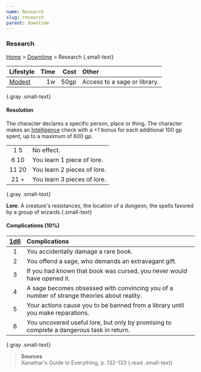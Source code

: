 ```yaml
---
name: Research
slug: research
parent: downtime
---
```

### Research
[Home](dm-operations-center) > [Downtime](downtime-menu) > Research {.small-text}


| Lifestyle                   | Time   | Cost   | Other                        |
| :-------------------------- | -----: | -----: | :--------------------------- |
| [Modest](lifestyle-expense) |     1w |   50gp | Access to a sage or library. |
{.gray .small-text}

#### Resolution
The character declares a specific person, place or thing. The character makes an [Intelligence](intelligence) check with a +1 bonus for each additional 100 gp spent, up to a maximum of 600 gp. 

|||
| :---: | :-------------------------- |
|  1 5  | No effect.                  |
| 6 10  | You learn 1 piece of lore.  |
| 11 20 | You learn 2 pieces of lore. |
| 21 +  | You learn 3 pieces of lore. |
{.gray .small-text}

**Lore**. A creature's resistances, the location of a dungeon, the spells favored by a group of wizards.{.small-text}

#### Complications (10%)
|[1d6](/roll/1d6)| Complications                                                                 |
|:-:| :----------------------------------------------------------------------------------------- |
| 1 | You accidentally damage a rare book.                                                       |
| 2 | You offend a sage, who demands an extravagant gift.                                        |
| 3 | If you had known that book was cursed, you never would have opened it.                     |
| 4 | A sage becomes obsessed with convincing you of a number of strange theories about reality. |
| 5 | Your actions cause you to be banned from a library until you make reparations.             |
| 6 | You uncovered useful lore, but only by promising to complete a dangerous task in return.   |
{.gray .small-text}

> **Sources** <br/>
> Xanathar's Guide to Everything, p. 132-133
{.read .small-text}